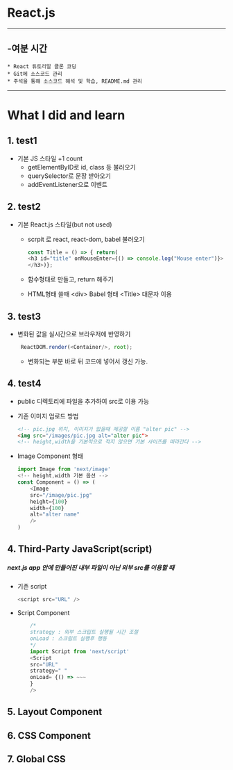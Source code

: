 # React.js
***
## -여분 시간
    * React 튜토리얼 클론 코딩      
    * Git에 소스코드 관리 
    * 주석을 통해 소스코드 해석 및 학습, README.md 관리
*****
# What I did and learn
## 1. test1
- 기본 JS 스타일 +1 count 
    - getElementByID로 id, class 등 불러오기
    - querySelector로 문장 받아오기
    - addEventListener으로 이벤트 
## 2. test2
- 기본 React.js 스타일(but not used)
    - scrpit 로 react, react-dom, babel 불러오기
     
        ```js
        const Title = () => { return(
        <h3 id="title" onMouseEnter={() => console.log("Mouse enter")}> Hello 
        </h3>)};
        ```
    - 함수형태로 만들고, return 해주기
    -  HTML형태 쓸때 \<div> Babel 형태 \<Title> 대문자 이용

      
## 3. test3
- 변화된 값을 실시간으로 브라우저에 반영하기
    ```js
     ReactDOM.render(<Container/>, root);
    ```
    - 변화되는 부분 바로 뒤 코드에 넣어서 갱신 가능. 

## 4. test4 
- public 디렉토리에 파일을 추가하여 src로 이용 가능   

- 기존 이미지 업로드 방법
    ```html
    <!-- pic.jpg 위치, 이미지가 없을때 제공할 이름 "alter pic" -->
    <img src="/images/pic.jpg alt="alter pic">
    <!-- height,width을 기본적으로 적지 않으면 기본 사이즈를 따라간다 -->
    ```
- Image Component 형태
    ```js
    import Image from 'next/image'
    <!-- height,width 기본 옵션 -->
    const Component = () => (
        <Image
        src="/image/pic.jpg"
        height={100}
        width={100}
        alt="alter name"
        />
    )
    ```
## 4. Third-Party JavaScript(script)
##### next.js app 안에 만들어진 내부 파일이 아닌 외부 src를 이용할 때
- 기존 script 
    ```js
    <script src="URL" />
    ```
- Script Component
    ```js
        /* 
        strategy : 외부 스크립트 실행될 시간 조절
        onLoad : 스크립트 실행후 행동
        */
        import Script from 'next/script'
        <Script
        src="URL"
        strategy=" "
        onLoad= {() => ~~~
        }
        />
    ```
## 5. Layout Component

## 6. CSS Component

## 7. Global CSS
